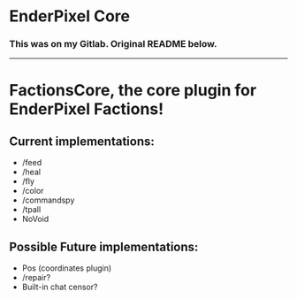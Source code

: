 # EnderPixel Core 
### This was on my Gitlab. Original README below.

---

# FactionsCore, the core plugin for EnderPixel Factions!
## Current implementations:

- /feed
- /heal
- /fly
- /color
- /commandspy
- /tpall
- NoVoid

## Possible Future implementations:

- Pos (coordinates plugin)
- /repair?
- Built-in chat censor?
